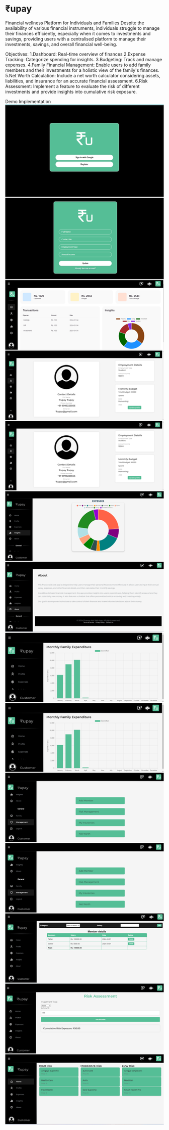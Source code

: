 # ₹upay
Financial wellness Platform for Individuals and Families
Despite the availability of various financial instruments, individuals struggle to manage their finances efficiently, especially when it comes to investments and savings, providing users with a centralised platform to manage their investments, savings, and overall financial well-being.

Objectives:
1.Dashboard: Real-time overview of finances
2.Expense Tracking: Categorize spending for insights.
3.Budgeting: Track and manage expenses.
4.Family Financial Management: Enable users to add family members and their investments for a holistic view of the family's finances.
5.Net Worth Calculation: Include a net worth calculator considering assets, liabilities, and insurance for an accurate financial assessment.
6.Risk Assessment: Implement a feature to evaluate the risk of different investments and provide insights into cumulative risk exposure.

Demo Implementation 
![Alt text](demoimages\image.png)
![Alt text](demoimages\image-1.png)
![Alt text](demoimages\image-2.png)
![Alt text](demoimages\image-3.png)
![Alt text](demoimages\image-4.png)
![Alt text](demoimages\image-5.png)
![Alt text](demoimages\image-6.png)
![Alt text](demoimages\image-7.png)
![Alt text](demoimages\image-8.png)
![Alt text](demoimages\image-9.png)
![Alt text](demoimages\image-10.png)
![Alt text](demoimages\image-11.png)
![Alt text](demoimages\image-12.png)
![Alt text](demoimages\image-13.png)